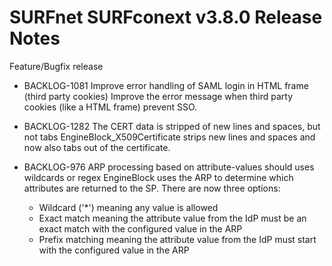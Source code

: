 # SURFnet SURFconext v3.8.0 Release Notes #

Feature/Bugfix release

* BACKLOG-1081 Improve error handling of SAML login in HTML frame (third party cookies)
    Improve the error message when third party cookies (like a HTML frame) prevent SSO.

* BACKLOG-1282 The CERT data is stripped of new lines and spaces, but not tabs
    EngineBlock_X509Certificate strips new lines and spaces and now also tabs out of the certificate.

* BACKLOG-976 ARP processing based on attribute-values should uses wildcards or regex
    EngineBlock uses the ARP to determine which attributes are returned to the SP. There are now three options:
    - Wildcard ('*') meaning any value is allowed
    - Exact match meaning the attribute value from the IdP must be an exact match with the configured value in the ARP
    - Prefix matching meaning the attribute value from the IdP must start with the configured value in the ARP
